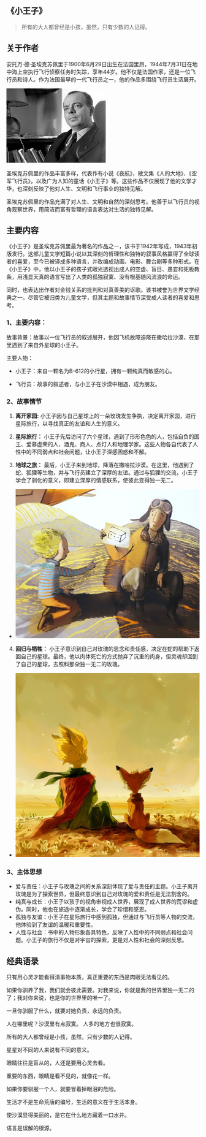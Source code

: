 

## 《小王子》

> 所有的大人都曾经是小孩，虽然，只有少数的人记得。


## 关于作者

安托万·德·圣埃克苏佩里于1900年6月29日出生在法国里昂，1944年7月31日在地中海上空执行飞行侦察任务时失踪，享年44岁。他不仅是法国作家，还是一位飞行员和诗人。作为法国最早的一代飞行员之一，他的作品多围绕飞行员生活展开。

![](../images/01_小王子_作者.jpeg)

圣埃克苏佩里的作品丰富多样，代表作有小说《夜航》，散文集《人的大地》、《空军飞行员》，以及广为人知的童话《小王子》等。这些作品不仅展现了他的文学才华，也深刻反映了他对人生、文明和飞行事业的独特见解。

圣埃克苏佩里的作品充满了对人生、文明和自然的深刻思考。他善于以飞行员的视角观察世界，用简洁而富有哲理的语言表达对生活的独特见解。



## 主要内容

《小王子》是圣埃克苏佩里最为著名的作品之一，该书于1942年写成，1943年初版发行。这部儿童文学短篇小说以其深刻的哲理性和独特的叙事风格赢得了全球读者的喜爱，至今已被译成多种语言，并改编成动画、电影、舞台剧等多种形式。在《小王子》中，他以小王子的孩子式眼光透视出成人的空虚、盲目、愚妄和死板教条，用浅显天真的语言写出了人类的孤独寂寞、没有根基随风流浪的命运。

同时，也表达出作者对金钱关系的批判和对真善美的讴歌。该书被誉为世界文学经典之一。尽管它被归类为儿童文学，但其主题和故事情节深受成人读者的喜爱和思考。

### 1、主要内容：

故事背景：故事以一位飞行员的叙述展开，他因飞机故障迫降在撒哈拉沙漠，在那里遇到了来自外星球的小王子。

主要人物：

- 小王子：来自一颗名为B-612的小行星，拥有一颗纯真而敏感的心。

- 飞行员：故事的叙述者，与小王子在沙漠中相遇，成为朋友。

### 2、故事情节

1. **离开家园:** 小王子因与自己星球上的一朵玫瑰发生争执，决定离开家园，进行星际旅行，以寻找真正的友谊和人生的意义。
   
2. **星际旅行：** 小王子先后访问了六个星球，遇到了形形色色的人，包括自负的国王、爱慕虚荣的人、酒鬼、商人、点灯人和地理学家。这些人物各自代表了人性中的不同弱点和社会问题，让小王子深感困惑和不解。
   
3. **地球之旅：** 最后，小王子来到地球，降落在撒哈拉沙漠。在这里，他遇到了蛇、狐狸等生物，并与飞行员建立了深厚的友谊。通过与狐狸的交流，小王子学会了驯化的意义，即建立深厚的情感联系，使彼此变得独一无二。

- ![](../images/01_小王子_飞行员.jpeg)
   
4. **回归与牺牲：** 小王子意识到自己对玫瑰的思念和责任感，决定在蛇的帮助下返回自己的星球。最终，他以肉体死亡的方式抛弃了沉重的肉身，但灵魂却回到了自己的星球，去照料那朵独一无二的玫瑰。

- ![](../images/01_wolf.png)

### 3、主体思想

- 爱与责任：小王子与玫瑰之间的关系深刻体现了爱与责任的主题。小王子离开玫瑰是为了探索世界，但最终意识到自己对玫瑰的爱和责任是无法割舍的。
- 纯真与成长：小王子以孩子的视角审视成人世界，展现了成人世界的荒谬和虚伪。同时，他也在旅途中逐渐成长，学会了珍惜和感恩。
- 孤独与友谊：小王子在星际旅行中感到孤独，但通过与飞行员等人物的交流，他体验到了友谊的温暖和重要性。
- 人性与社会：书中的人物形象各具特色，反映了人性中的不同弱点和社会问题。小王子的旅行不仅是对宇宙的探索，更是对人性和社会的深刻反思。



##  经典语录

只有用心灵才能看得清事物本质，真正重要的东西是肉眼无法看见的。

如果你驯养了我，我们就会彼此需要。对我来说，你就是我的世界里独一无二的了；我对你来说，也是你的世界里的唯一了。

一旦你驯服了什么，就要对她负责，永远的负责。

人在哪里呢？沙漠里有点寂寞。 人多的地方也很寂寞。

所有的大人都曾经是小孩，虽然，只有少数的人记得。

星星对不同的人来说有不同的意义。

眼睛往往是盲从的，人还是要用心灵去看。

重要的东西，眼睛是看不见的，就像花一样。

如果你要驯服一个人，就要冒着掉眼泪的危险。

生活才不是生命荒唐的编号，生活的意义在于生活本身。

使沙漠显得美丽的，是它在什么地方藏着一口水井。

语言是误解的根源。